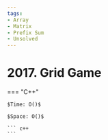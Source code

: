 ```yaml
---
tags:
- Array
- Matrix
- Prefix Sum
- Unsolved
---
```



# 2017. Grid Game

=== "C++"

    $Time: O()$

    $Space: O()$

    ``` c++
    ```